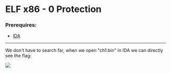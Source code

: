 # ELF x86 - 0 Protection

### Prerequires:

- <a href="https://www.hex-rays.com/products/ida/support/download_freeware/" rel="nofollow">IDA</a>

-----------------

We don't have to search far, when we open "ch1.bin" in IDA we can directly see the flag:

<img src="hhttps://cdn.discordapp.com/attachments/698984879823519827/774993832122515487/unknown.png">

